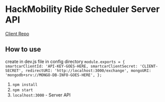 # HackMobility Ride Scheduler Server API

[Client Repo](https://github.com/brucean52/hackmobility) 

## How to use

create in dev.js file in config directory
`module.exports = {
  smartcarClientId: 'API-KEY-GOES-HERE,
  smartcarClientSecret: 'CLIENT-SECRET',
  redirectURI: 'http://localhost:3000/exchange',
  mongoURI: 'mongodb+srv://MONGO-DB-INFO-GOES-HERE',
};`


1. `npm install`
2. `npm start`
3. `localhost:3000` - Server API
